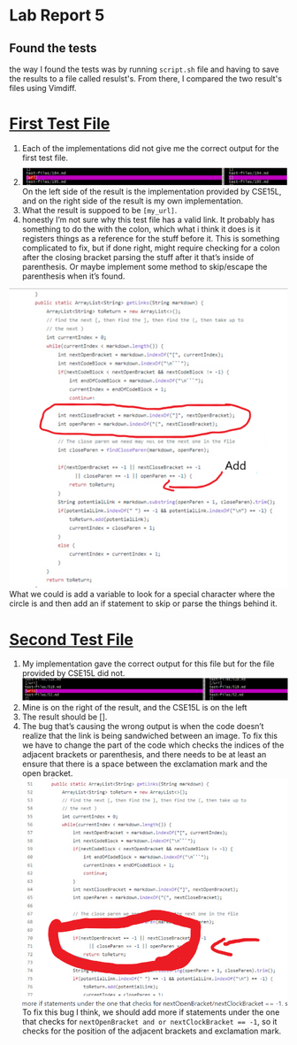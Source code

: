 # Lab Report 5

## Found the tests
the way I found the tests was by running ```script.sh``` file and having to save the results to a file called resulst's. From there, I compared the two result's files using Vimdiff.

# [First Test File ](https://github.com/nidhidhamnani/markdown-parser/edit/main/test-files/194.md)
1. Each of the implementations did not give me the correct output for the first test file. 
2. ![image](/images/Screenshot463.png)
On the left side of the result is the implementation provided by CSE15L, and on the right side of the result is my own implementation.
3. What the result is suppoed to be ```[my_url]```.
4.  honestly I’m not sure why this test file has a valid link. It probably has something to do the with the colon, which what i think it does is it registers things as a reference for the stuff before it. This is something complicated to fix, but if done right, might require checking for a colon after the closing bracket parsing the stuff after it that’s inside of parenthesis. Or maybe implement some method to skip/escape the parenthesis when it’s found.

![image](/images/Screenshot459.png)
What we could is add a variable to look for a special character where the circle is and then add an if statement to skip or parse the things behind it.

# [Second Test File](https://github.com/nidhidhamnani/markdown-parser/edit/main/test-files/519.md)
1. My implementation gave the correct output for this file but for the file provided by CSE15L did not.
![image](/images/Screenshot456.png)
2. Mine is on the right of the result, and the CSE15L is on the left
3. The result should be  [].
4. The bug that’s causing the wrong output is when the code doesn’t realize that the link is being sandwiched between an image.  To fix this we have to change the part of the code which checks the indices of the adjacent brackets or parenthesis, and there needs to be at least an ensure that there is a space between the exclamation mark and the open bracket.
![image](/images/Screenshot465.png)
 To fix this bug I think, we should add more if statements under the one that checks for ```nextOpenBracket and or nextClockBracket == -1```, so it checks for the position of the adjacent brackets and exclamation mark.